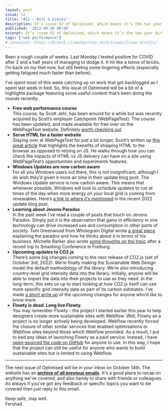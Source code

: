 ```yaml
---
layout: post
issue: 52
title: "#52 - Bits & pieces"
description: It’s issue 52 of Optimised, which means it’s the two year birthday for this little newletter.
published: '2022-09-30 00:00'
excerpt: It’s issue 52 of Optimised, which means it’s the two year birthday for this little newletter.
tags: ["web performance"]
# canonical: https://branch.climateaction.tech/issues/issue-4/co2js/
---
```


Been a rough couple of weeks. Last Monday I tested positive for COVID after 2 and a half years of managing to dodge it. It hit like a tonne of bricks. I’m back on my feet now, but still feeling some lingering effects (especially getting fatigued much faster than before). 

I’ve spent most of this week catching up on work that got backlogged as I spent last week in bed. So, this issue of Optimised will be a bit of a highlights package featuring some useful content that’s been doing the rounds recently.

<!-- # #52 - Bits and Pieces -->

- **Free web performance course**  
This course, by Scott Jehl, has been around for a while but was recently acquired by Scott’s employer Catchpoint (WebPageTest). The course has been updated, and made available for free over on the WebPageTest website. Definitely [worth checking out](https://www.webpagetest.org/learn/lightning-fast-web-performance/).
- **Serve HTML for a faster website**  
Staying over at WebPageTest for just a bit longer, Scott’s written up [this great article](https://blog.webpagetest.org/posts/will-html-content-make-site-faster/) that highlights the benefits of shipping HTML to the browser as opposed to relying on JS. He walks through how you can check the impacts of HTML vs JS delivery can have on a site using WebPageTest’s opportunities and experiments features.
- **Windows Updates are now carbon aware**  
For all you Windows users out there, this is not insignificant, although I do wish they’d given it more air time in their update blog post. The Windows Update service is now carbon aware. This means that whenever possible, Windows will look to schedule updates to run at times of the day when more energy on *your* local grid is coming from renewables. Here’s [a link to where it’s mentioned](https://blogs.windows.com/windowsexperience/2022/09/20/available-today-the-windows-11-2022-update/?utm_source=pocket_mylist#:~:text=Windows%20Update%20is%20now%20carbon%20aware) in the recent 2022 update blog post.
- **Learning about Jevons Paradox**  
In the past week I’ve read a couple of posts that touch on Jevons Paradox. Simply put it is the observation that gains in efficiency in one technology can drive increased use and consumption in other parts of society. Tom Greenwood from Wholegrain Digital wrote [a great piece](https://www.wholegraindigital.com/blog/jevons-paradox/) explaining the paradox and how he thinks about it in terms of his business.  Michelle Barker also wrote [some thoughts on the topic](https://css-irl.info/web-sustainability-and-the-ethical-dilemma/) after a recent trip to Smashing Conference in Freiburg.
- **Upcoming updates to CO2.js**  
There’s some big changes coming to the next release of CO2.js (set of October 3rd, 2022). We’re finally making the Sustainable Web Design model the default methodology of the library. We’re also introducing country-level grid intensity data into the library. Initially, anyone will be able to import the data into their projects to use as they need. In the long-term, this sets us up to start looking at how CO2.js itself can use more specific grid intensity data as part of its carbon estimates. I’ve made [a short write up](https://www.thegreenwebfoundation.org/news/release-guide-co2-js-v0-11/) of the upcoming changes for anyone who’d like to know more.
- **Flowty is dead. Long live Flowty.**  
You may remember Flowty - the project I started earlier this year to help designers create more sustainable sites with Webflow. Well, Flowty as a project is no longer actively being developed. Webflow recently forced the closure of other similar services that enabled optimisations to Webflow sites beyond those which Webflow provided. As a result, I put to bed any ideas of launching Flowty as a paid service. Instead, I have [open-sourced the code on GitHub](https://github.com/fershad/flowty) for anyone to use. In this way, I hope that the project can still be useful for anyone who wants to build sustainable sites but is limited to using Webflow.

***

The next issue of Optimised will be in your inbox on October 14th. The website has an **[archive of all previous emails](https://optimised.email/)**. It's a good place to recap on anything we've covered, and also handy to share with friends or colleagues. As always if you've got any feedback or specific topics you want to be covered then just reply to this email.

Keep safe, stay well.  
Fershad.